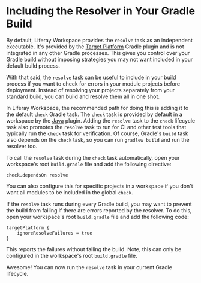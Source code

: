 # Including the Resolver in Your Gradle Build

By default, Liferay Workspace provides the `resolve` task as an independent
executable. It's provided by the
[Target Platform](/develop/reference/-/knowledge_base/7-1/target-platform-gradle-plugin)
Gradle plugin and is not integrated in any other Gradle processes. This gives
you control over your Gradle build without imposing strategies you may not want
included in your default build process.

With that said, the `resolve` task can be useful to include in your build
process if you want to check for errors in your module projects before
deployment. Instead of resolving your projects separately from your standard
build, you can build and resolve them all in one shot.

In Liferay Workspace, the recommended path for doing this is adding it to the
default `check` Gradle task. The `check` task is provided by default in a
workspace by the
[Java](https://docs.gradle.org/current/userguide/java_plugin.html#_lifecycle_tasks)
plugin. Adding the `resolve` task to the `check` lifecycle task also promotes
the `resolve` task to run for CI and other test tools that typically run the
`check` task for verification. Of course, Gradle's `build` task also depends on
the `check` task, so you can run `gradlew build` and run the resolver too.

To call the `resolve` task during the `check` task automatically, open your
workspace's root `build.gradle` file and add the following directive:

    check.dependsOn resolve

You can also configure this for specific projects in a workspace if you don't
want all modules to be included in the global `check`.

If the `resolve` task runs during every Gradle build, you may want to prevent
the build from failing if there are errors reported by the resolver. To do this,
open your workspace's root `build.gradle` file and add the following code:

    targetPlatform {
        ignoreResolveFailures = true
    }

This reports the failures without failing the build. Note, this can only be
configured in the workspace's root `build.gradle` file.

Awesome! You can now run the `resolve` task in your current Gradle lifecycle.
